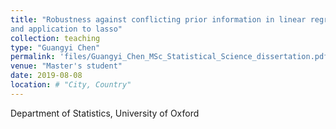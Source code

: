 ```yaml
---
title: "Robustness against conflicting prior information in linear regression
and application to lasso"
collection: teaching
type: "Guangyi Chen"
permalink: 'files/Guangyi_Chen_MSc_Statistical_Science_dissertation.pdf'
venue: "Master's student"
date: 2019-08-08
location: # "City, Country"
---
```


Department of Statistics, University of Oxford
